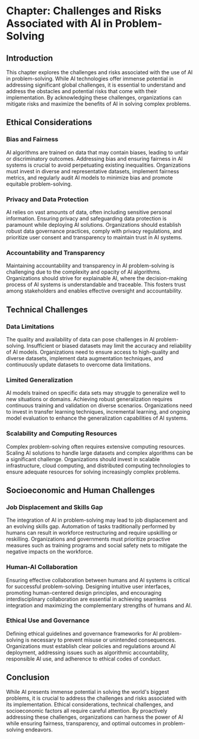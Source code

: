 **Chapter: Challenges and Risks Associated with AI in Problem-Solving**
=======================================================================

Introduction
------------

This chapter explores the challenges and risks associated with the use of AI in problem-solving. While AI technologies offer immense potential in addressing significant global challenges, it is essential to understand and address the obstacles and potential risks that come with their implementation. By acknowledging these challenges, organizations can mitigate risks and maximize the benefits of AI in solving complex problems.

Ethical Considerations
----------------------

### Bias and Fairness

AI algorithms are trained on data that may contain biases, leading to unfair or discriminatory outcomes. Addressing bias and ensuring fairness in AI systems is crucial to avoid perpetuating existing inequalities. Organizations must invest in diverse and representative datasets, implement fairness metrics, and regularly audit AI models to minimize bias and promote equitable problem-solving.

### Privacy and Data Protection

AI relies on vast amounts of data, often including sensitive personal information. Ensuring privacy and safeguarding data protection is paramount while deploying AI solutions. Organizations should establish robust data governance practices, comply with privacy regulations, and prioritize user consent and transparency to maintain trust in AI systems.

### Accountability and Transparency

Maintaining accountability and transparency in AI problem-solving is challenging due to the complexity and opacity of AI algorithms. Organizations should strive for explainable AI, where the decision-making process of AI systems is understandable and traceable. This fosters trust among stakeholders and enables effective oversight and accountability.

Technical Challenges
--------------------

### Data Limitations

The quality and availability of data can pose challenges in AI problem-solving. Insufficient or biased datasets may limit the accuracy and reliability of AI models. Organizations need to ensure access to high-quality and diverse datasets, implement data augmentation techniques, and continuously update datasets to overcome data limitations.

### Limited Generalization

AI models trained on specific data sets may struggle to generalize well to new situations or domains. Achieving robust generalization requires continuous training and validation on diverse scenarios. Organizations need to invest in transfer learning techniques, incremental learning, and ongoing model evaluation to enhance the generalization capabilities of AI systems.

### Scalability and Computing Resources

Complex problem-solving often requires extensive computing resources. Scaling AI solutions to handle large datasets and complex algorithms can be a significant challenge. Organizations should invest in scalable infrastructure, cloud computing, and distributed computing technologies to ensure adequate resources for solving increasingly complex problems.

Socioeconomic and Human Challenges
----------------------------------

### Job Displacement and Skills Gap

The integration of AI in problem-solving may lead to job displacement and an evolving skills gap. Automation of tasks traditionally performed by humans can result in workforce restructuring and require upskilling or reskilling. Organizations and governments must prioritize proactive measures such as training programs and social safety nets to mitigate the negative impacts on the workforce.

### Human-AI Collaboration

Ensuring effective collaboration between humans and AI systems is critical for successful problem-solving. Designing intuitive user interfaces, promoting human-centered design principles, and encouraging interdisciplinary collaboration are essential in achieving seamless integration and maximizing the complementary strengths of humans and AI.

### Ethical Use and Governance

Defining ethical guidelines and governance frameworks for AI problem-solving is necessary to prevent misuse or unintended consequences. Organizations must establish clear policies and regulations around AI deployment, addressing issues such as algorithmic accountability, responsible AI use, and adherence to ethical codes of conduct.

Conclusion
----------

While AI presents immense potential in solving the world's biggest problems, it is crucial to address the challenges and risks associated with its implementation. Ethical considerations, technical challenges, and socioeconomic factors all require careful attention. By proactively addressing these challenges, organizations can harness the power of AI while ensuring fairness, transparency, and optimal outcomes in problem-solving endeavors.
